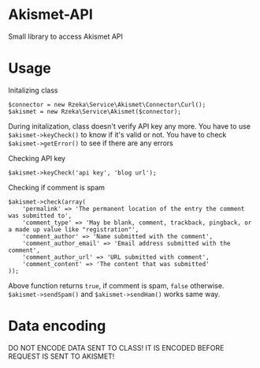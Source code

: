 Akismet-API
===========

Small library to access Akismet API

Usage
=====

Initalizing class

    $connector = new Rzeka\Service\Akismet\Connector\Curl();
    $akismet = new Rzeka\Service\Akismet($connector);

During initalization, class doesn't verify API key any more. You have to use `$akismet->keyCheck()` to know if it's valid or not. You have to check `$akismet->getError()` to see if there are any errors

Checking API key

    $akismet->keyCheck('api key', 'blog url');

Checking if comment is spam

    $akismet->check(array(
        'permalink' => 'The permanent location of the entry the comment was submitted to',
        'comment_type' => 'May be blank, comment, trackback, pingback, or a made up value like "registration"',
        'comment_author' => 'Name submitted with the comment',
        'comment_author_email' => 'Email address submitted with the comment',
        'comment_author_url' => 'URL submitted with comment',
        'comment_content' => 'The content that was submitted'
    ));

Above function returns `true`, if comment is spam, `false` otherwise. `$akismet->sendSpam()` and `$akismet->sendHam()` works same way.

Data encoding
=============

DO NOT ENCODE DATA SENT TO CLASS! IT IS ENCODED BEFORE REQUEST IS SENT TO AKISMET!
